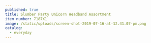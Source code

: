 ```yaml
---
published: true
title: Slumber Party Unicorn Headband Assortment
item_number: 7187X1
image: /static/uploads/screen-shot-2019-07-16-at-12.41.07-pm.png
catalog:
  - everyday
---
```


